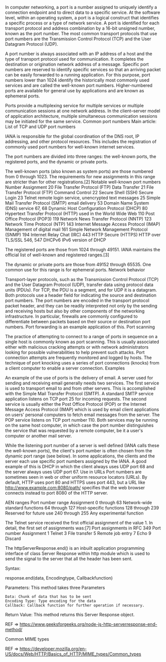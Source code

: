 In computer networking, a port is a number assigned to uniquely identify a connection endpoint and to direct data to a specific service. At the software level, within an operating system, a port is a logical construct that identifies a specific process or a type of network service. A port is identified for each transport protocol and address combination by a 16-bit unsigned number, known as the port number. The most common transport protocols that use port numbers are the Transmission Control Protocol (TCP) and the User Datagram Protocol (UDP).

A port number is always associated with an IP address of a host and the type of transport protocol used for communication. It completes the destination or origination network address of a message. Specific port numbers are reserved to identify specific services so that an arriving packet can be easily forwarded to a running application. For this purpose, port numbers lower than 1024 identify the historically most commonly used services and are called the well-known port numbers. Higher-numbered ports are available for general use by applications and are known as ephemeral ports.

Ports provide a multiplexing service for multiple services or multiple communication sessions at one network address. In the client–server model of application architecture, multiple simultaneous communication sessions may be initiated for the same service.
Common port numbers
Main article: List of TCP and UDP port numbers

IANA is responsible for the global coordination of the DNS root, IP addressing, and other protocol resources. This includes the registration of commonly used port numbers for well-known internet services.

The port numbers are divided into three ranges: the well-known ports, the registered ports, and the dynamic or private ports.

The well-known ports (also known as system ports) are those numbered from 0 through 1023. The requirements for new assignments in this range are stricter than for other registrations.[2]
Notable well-known port numbers Number Assignment
20 File Transfer Protocol (FTP) Data Transfer
21 File Transfer Protocol (FTP) Command Control
22 Secure Shell (SSH) Secure Login
23 Telnet remote login service, unencrypted text messages
25 Simple Mail Transfer Protocol (SMTP) email delivery
53 Domain Name System (DNS) service
67, 68 Dynamic Host Configuration Protocol (DHCP)
80 Hypertext Transfer Protocol (HTTP) used in the World Wide Web
110 Post Office Protocol (POP3)
119 Network News Transfer Protocol (NNTP)
123 Network Time Protocol (NTP)
143 Internet Message Access Protocol (IMAP) Management of digital mail
161 Simple Network Management Protocol (SNMP)
194 Internet Relay Chat (IRC)
443 HTTP Secure (HTTPS) HTTP over TLS/SSL
546, 547 DHCPv6 IPv6 version of DHCP

The registered ports are those from 1024 through 49151. IANA maintains the official list of well-known and registered ranges.[3]

The dynamic or private ports are those from 49152 through 65535. One common use for this range is for ephemeral ports.
Network behavior

Transport-layer protocols, such as the Transmission Control Protocol (TCP) and the User Datagram Protocol (UDP), transfer data using protocol data units (PDUs). For TCP, the PDU is a segment, and for UDP it is a datagram. Both protocols use a header field for indicating the source and destination port numbers. The port numbers are encoded in the transport protocol packet header, and they can be readily interpreted not only by the sending and receiving hosts but also by other components of the networking infrastructure. In particular, firewalls are commonly configured to differentiate between packets based on their source or destination port numbers. Port forwarding is an example application of this.
Port scanning

The practice of attempting to connect to a range of ports in sequence on a single host is commonly known as port scanning. This is usually associated either with malicious cracking attempts or with network administrators looking for possible vulnerabilities to help prevent such attacks. Port connection attempts are frequently monitored and logged by hosts. The technique of port knocking uses a series of port connections (knocks) from a client computer to enable a server connection.
Examples

An example of the use of ports is the delivery of email. A server used for sending and receiving email generally needs two services. The first service is used to transport email to and from other servers. This is accomplished with the Simple Mail Transfer Protocol (SMTP). A standard SMTP service application listens on TCP port 25 for incoming requests. The second service is usually either the Post Office Protocol (POP) or the Internet Message Access Protocol (IMAP) which is used by email client applications on users' personal computers to fetch email messages from the server. The POP service listens on TCP port number 110. Both services may be running on the same host computer, in which case the port number distinguishes the service that was requested by a remote computer, be it a user's computer or another mail server.

While the listening port number of a server is well defined (IANA calls these the well-known ports), the client's port number is often chosen from the dynamic port range (see below). In some applications, the clients and the server each use specific port numbers assigned by the IANA. A good example of this is DHCP in which the client always uses UDP port 68 and the server always uses UDP port 67.
Use in URLs
Port numbers are sometimes seen in web or other uniform resource locators (URLs). By default, HTTP uses port 80 and HTTPS uses port 443, but a URL like http://www.example.com:8080/path/ specifies that the web browser connects instead to port 8080 of the HTTP server.

AEN ranges Port number range Assignment
0 through 63 Network-wide standard functions
64 through 127 Host-specific functions
128 through 239 Reserved for future use
240 through 255 Any experimental function

The Telnet service received the first official assignment of the value 1. In detail, the first set of assignments was:[7]
Port assignments in RFC 349 Port number Assignment
1 Telnet
3 File transfer
5 Remote job entry
7 Echo
9 Discard

<!-- REF => https://en.wikipedia.org/wiki/Port_(computer_networking) -->

The httpServerResponse.end() is an inbuilt application programming interface of class Server Response within http module which is used to send the signal to the server that all the header has been sent.

Syntax:

response.end(data, Encodingtype, Callbackfunction)

Parameters: This method takes three Parameters

    Data: Chunk of data that has to be sent
    Encoding Type: Type encoding for the data
    Callback: Callback function for further operation if necessary.

Return Value: This method returns this Server Response object.

REF => https://www.geeksforgeeks.org/node-js-http-serverresponse-end-method/


Common MIME types

REF => https://developer.mozilla.org/en-US/docs/Web/HTTP/Basics_of_HTTP/MIME_types/Common_types